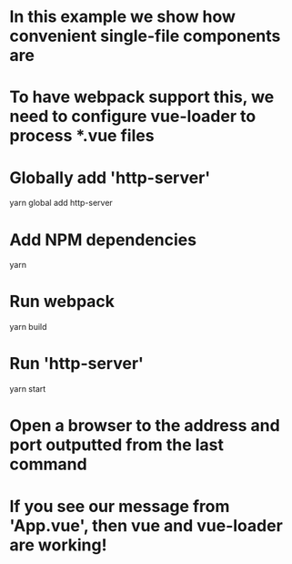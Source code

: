 # In this example we show how convenient single-file components are 

# To have webpack support this, we need to configure vue-loader to process *.vue files

# Globally add 'http-server'
yarn global add http-server

# Add NPM dependencies
yarn

# Run webpack
yarn build

# Run 'http-server'
yarn start

# Open a browser to the address and port outputted from the last command

# If you see our message from 'App.vue', then vue and vue-loader are working!
